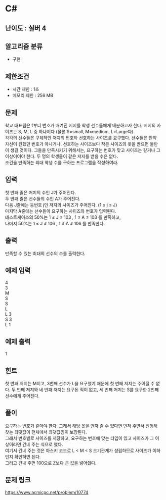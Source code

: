 # C#

## 난이도 : 실버 4

## 알고리즘 분류
  - 구현

## 제한조건
  - 시간 제한 : 1초
  - 메모리 제한 : 256 MB

## 문제
학교 대표팀은 1부터 번호가 매겨진 저지를 학생 선수들에게 배분하고자 한다. 저지의 사이즈는 S, M, L 중 하나이다 (물론 S=small, M=medium, L=Large다).<br/>
각각의 선수들은 구체적인 저지의 번호와 선호하는 사이즈를 요구했다. 선수들은 만약 자신이 원했던 번호가 아니거나, 선호하는 사이즈보다 작은 사이즈의 옷을 받으면 불만이 생길 것이다. 그들을 만족시키기 위해서는, 요구하는 번호가 맞고 사이즈는 같거나 그 이상이어야 한다. 두 명의 학생들이 같은 저지를 받을 수은 없다.<br/>
조건을 만족하는 최대 학생 수를 구하는 프로그램을 작성하여라.<br/>


## 입력
첫 번째 줄은 저지의 수인 J가 주어진다.<br/>
두 번째 줄은 선수들의 수인 A가 주어진다.<br/>
다음  J줄에는 등번호 j인 저지의 사이즈가 주어진다. (1 ≤ j ≤ J)<br/>
마지막 A줄에는 선수들이 요구하는 사이즈와 번호가 입력된다.<br/>
테스트케이스의 50%는 1 ≤ J ≤ 103 , 1 ≤ A ≤ 103 를 만족하고,<br/>
나머지 50%는 1 ≤ J ≤ 106 , 1 ≤ A ≤ 106 를 만족한다.<br/>


## 출력
만족할 수 있는 최대의 선수의 수를 출력한다.<br/>


## 예제 입력
4<br/>
3<br/>
M<br/>
S<br/>
S<br/>
L<br/>
L 3<br/>
S 3<br/>
L 1<br/>


## 예제 출력
1<br/>


## 힌트
첫 번째 저지는 M이고, 3번째 선수가 L을 요구했기 때문에 첫 번째 저지는 주어질 수 없다. 두 번째 저지와 네 번째 저지는 요구된 적이 없고, 세 번째 저지는 S를 요구한 2번째 선수에게 주어진다.<br/>


## 풀이
요구하는 번호가 같아야 한다. 그래서 해당 옷을 먼저 줄 수 있다면 먼저 주면서 진행해 찾는 최댓값이 전체에서 최댓값임이 보장된다.<br/>
그래서 번호별로 사이즈를 저장하고, 요구하는 번호에 맞는 타입이 있고 사이즈가 그 이상이라면 건네 주는 식으로 했다.<br/>
여기서 건네 주는 것은 아스키 코드로 L < M < S 크기관계가 성립하므로 사이즈가 이하인지 확인하면 된다.<br/>
그리고 건내 주면 100으로 Z보다 큰 값을 넣어줬다.<br/>


## 문제 링크
https://www.acmicpc.net/problem/10774